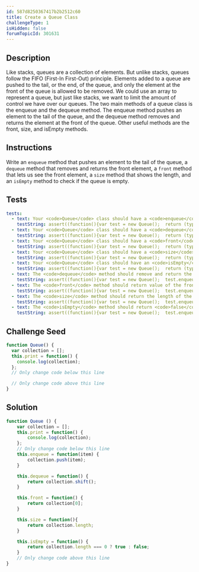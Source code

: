 ```yaml
---
id: 587d8250367417b2b2512c60
title: Create a Queue Class
challengeType: 1
isHidden: false
forumTopicId: 301631
---
```


## Description
<section id='description'>
Like stacks, queues are a collection of elements. But unlike stacks, queues follow the FIFO (First-In First-Out) principle. Elements added to a queue are pushed to the tail, or the end, of the queue, and only the element at the front of the queue is allowed to be removed.
We could use an array to represent a queue, but just like stacks, we want to limit the amount of control we have over our queues.
The two main methods of a queue class is the enqueue and the dequeue method. The enqueue method pushes an element to the tail of the queue, and the dequeue method removes and returns the element at the front of the queue. Other useful methods are the front, size, and isEmpty methods.
</section>

## Instructions
<section id='instructions'>
Write an <code>enqueue</code> method that pushes an element to the tail of the queue, a <code>dequeue</code> method that removes and returns the front element, a <code>front</code> method that lets us see the front element, a <code>size</code> method that shows the length, and an <code>isEmpty</code> method to check if the queue is empty.
</section>

## Tests
<section id='tests'>

```yml
tests:
  - text: Your <code>Queue</code> class should have a <code>enqueue</code> method.
    testString: assert((function(){var test = new Queue();  return (typeof test.enqueue === 'function')}()));
  - text: Your <code>Queue</code> class should have a <code>dequeue</code> method.
    testString: assert((function(){var test = new Queue();  return (typeof test.dequeue === 'function')}()));
  - text: Your <code>Queue</code> class should have a <code>front</code> method.
    testString: assert((function(){var test = new Queue();  return (typeof test.front === 'function')}()));
  - text: Your <code>Queue</code> class should have a <code>size</code> method.
    testString: assert((function(){var test = new Queue();  return (typeof test.size === 'function')}()));
  - text: Your <code>Queue</code> class should have an <code>isEmpty</code> method.
    testString: assert((function(){var test = new Queue();  return (typeof test.isEmpty === 'function')}()));
  - text: The <code>dequeue</code> method should remove and return the front element of the queue
    testString: assert((function(){var test = new Queue();  test.enqueue('Smith'); test.enqueue('John'); return (test.dequeue() === 'Smith')}()));
  - text: The <code>front</code> method should return value of the front element of the queue
    testString: assert((function(){var test = new Queue();  test.enqueue('Smith'); test.enqueue('John'); return (test.front() === 'Smith')}()));
  - text: The <code>size</code> method should return the length of the queue
    testString: assert((function(){var test = new Queue();  test.enqueue('Smith'); return (test.size() === 1)}()));
  - text: The <code>isEmpty</code> method should return <code>false</code> if there are elements in the queue
    testString: assert((function(){var test = new Queue();  test.enqueue('Smith'); return !(test.isEmpty())}()));
```

</section>

## Challenge Seed

<section id='challengeSeed'>

<div id='js-seed'>

```js
function Queue() {
  var collection = [];
  this.print = function() {
    console.log(collection);
  };
  // Only change code below this line

  // Only change code above this line
}
```

</div>
</section>

## Solution
<section id='solution'>

```js
function Queue () { 
    var collection = [];
    this.print = function() {
        console.log(collection);
    };
    // Only change code below this line
    this.enqueue = function(item) {
        collection.push(item);
    }

    this.dequeue = function() {
        return collection.shift();
    }

    this.front = function() {
        return collection[0];
    }

    this.size = function(){
        return collection.length;
    }

    this.isEmpty = function() {
        return collection.length === 0 ? true : false;
    }
    // Only change code above this line
}
```

</section>
